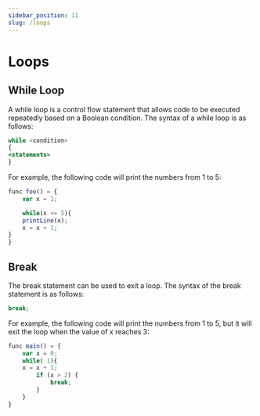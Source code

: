 ```yaml
---
sidebar_position: 11
slug: /loops
---
```


# Loops

## While Loop

A while loop is a control flow statement that allows code to be executed repeatedly based on a Boolean condition. The syntax of a while loop is as follows:

```jsx
while <condition>
{
<statements>
}
```

For example, the following code will print the numbers from 1 to 5:

```jsx
func foo() = {
    var x = 1;

    while(x <= 5){
    printLine(x);
    x = x + 1;
}
}
```

## Break

The break statement can be used to exit a loop. The syntax of the break statement is as follows:

```jsx
break;
```

For example, the following code will print the numbers from 1 to 5, but it will exit the loop when the value of x reaches 3:

```jsx
func main() = {
    var x = 0;
    while( 1){
    x = x + 1;
        if (x > 2) {
            break;
        }
    }
}
```
